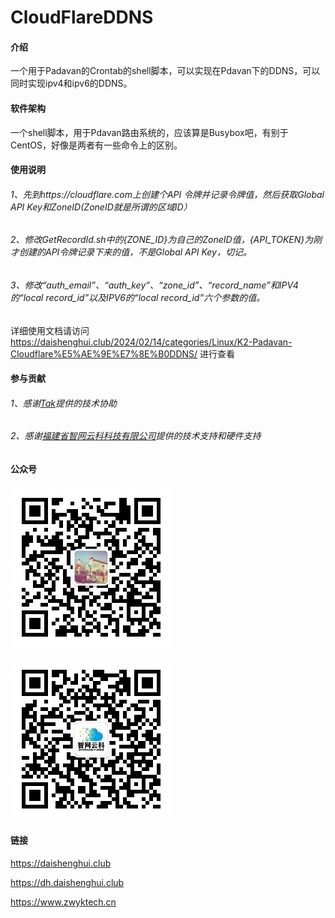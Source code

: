 # CloudFlareDDNS

#### 介绍
一个用于Padavan的Crontab的shell脚本，可以实现在Pdavan下的DDNS，可以同时实现ipv4和ipv6的DDNS。

#### 软件架构
一个shell脚本，用于Pdavan路由系统的，应该算是Busybox吧，有别于CentOS，好像是两者有一些命令上的区别。


#### 使用说明
###### 1、先到https://cloudflare.com上创建个API 令牌并记录令牌值，然后获取Global API Key和ZoneID(ZoneID就是所谓的区域ID）  

###### 2、修改GetRecordId.sh中的{ZONE_ID}为自己的ZoneID值，{API_TOKEN}为刚才创建的API令牌记录下来的值，不是Global API Key，切记。  

###### 3、修改“auth_email”、“auth_key”、“zone_id”、“record_name”和IPV4的“local record_id”以及IPV6的“local record_id”六个参数的值。    

详细使用文档请访问 https://daishenghui.club/2024/02/14/categories/Linux/K2-Padavan-Cloudflare%E5%AE%9E%E7%8E%B0DDNS/ 进行查看

#### 参与贡献

###### 1、感谢<a target="_blank" href="https://typecho.index0.cn/">Tak</a>提供的技术协助

###### 2、感谢<a target="_blank" href="https://www.zwyktech.cn/">福建省智网云科科技有限公司</a>提供的技术支持和硬件支持

#### 公众号
![戴戴的Linux微信公众号](wcqrc/ddlnxqrcimg.jpg)

![戴戴的Linux微信公众号](wcqrc/zwykqrcimg.jpg)

#### 链接
https://daishenghui.club  

https://dh.daishenghui.club  

https://www.zwyktech.cn  


